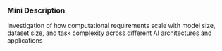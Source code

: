### Mini Description

Investigation of how computational requirements scale with model size, dataset size, and task complexity across different AI architectures and applications
